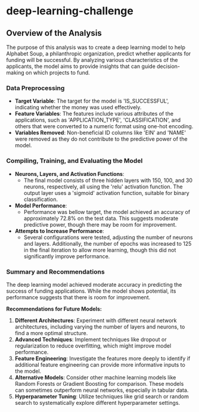 # deep-learning-challenge
## Overview of the Analysis

The purpose of this analysis was to create a deep learning model to help Alphabet Soup, a philanthropic organization, predict whether applicants for funding will be successful. By analyzing various characteristics of the applicants, the model aims to provide insights that can guide decision-making on which projects to fund.

### Data Preprocessing

- **Target Variable**: The target for the model is 'IS_SUCCESSFUL', indicating whether the money was used effectively.
- **Feature Variables**: The features include various attributes of the applications, such as 'APPLICATION_TYPE', 'CLASSIFICATION', and others that were converted to a numeric format using one-hot encoding.
- **Variables Removed**: Non-beneficial ID columns like 'EIN' and 'NAME' were removed as they do not contribute to the predictive power of the model.

### Compiling, Training, and Evaluating the Model

- **Neurons, Layers, and Activation Functions**: 
  - The final model consists of three hidden layers with 150, 100, and 30 neurons, respectively, all using the 'relu' activation function. The output layer uses a 'sigmoid' activation function, suitable for binary classification.
- **Model Performance**: 
  - Performance was bellow target, the model achieved an accuracy of approximately 72.8% on the test data. This suggests moderate predictive power, though there may be room for improvement.
- **Attempts to Increase Performance**: 
  - Several configurations were tested, adjusting the number of neurons and layers. Additionally, the number of epochs was increased to 125 in the final iteration to allow more learning, though this did not significantly improve performance.

### Summary and Recommendations

The deep learning model achieved moderate accuracy in predicting the success of funding applications. While the model shows potential, its performance suggests that there is room for improvement.

**Recommendations for Future Models:**
1. **Different Architectures**: Experiment with different neural network architectures, including varying the number of layers and neurons, to find a more optimal structure.
2. **Advanced Techniques**: Implement techniques like dropout or regularization to reduce overfitting, which might improve model performance.
3. **Feature Engineering**: Investigate the features more deeply to identify if additional feature engineering can provide more informative inputs to the model.
4. **Alternative Models**: Consider other machine learning models like Random Forests or Gradient Boosting for comparison. These models can sometimes outperform neural networks, especially in tabular data.
5. **Hyperparameter Tuning**: Utilize techniques like grid search or random search to systematically explore different hyperparameter settings.